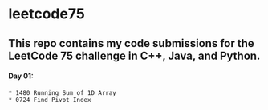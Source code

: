 # leetcode75

## This repo contains my code submissions for the LeetCode 75 challenge in C++, Java, and Python.

#### Day 01: 
	* 1480 Running Sum of 1D Array
	* 0724 Find Pivot Index
